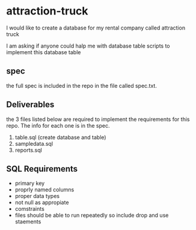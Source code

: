 # attraction-truck
I would like to create a database for my rental company called attraction truck

I am asking if anyone could halp me with database table scripts to implement this database table

## spec
the full spec is included in the repo in the file called spec.txt.

## Deliverables
the 3 files listed below are required to implement the requirements for this repo. The info for each one is in the spec.
1. table.sql (create database and table)
2. sampledata.sql
3. reports.sql

## SQL Requirements
- primary key
- proprly named columns
- proper data types
- not null as appropiate
- comstraints
- files should be able to run repeatedly so include drop and use staements 
